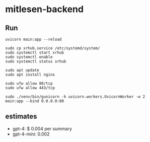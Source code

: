 # mitlesen-backend

## Run

```shell
uvicorn main:app --reload
```
```shell
sudo cp xrhub.service /etc/systemd/system/
sudo systemctl start xrhub
sudo systemctl enable 
sudo systemctl status xrhub

sudo apt update
sudo apt install nginx

sudo ufw allow 80/tcp
sudo ufw allow 443/tcp

sudo ./venv/bin/gunicorn -k uvicorn.workers.UvicornWorker -w 2 main:app --bind 0.0.0.0:80
```

## estimates

- gpt-4: $ 0.004 per summary
- gpt-4-mini: 0.002